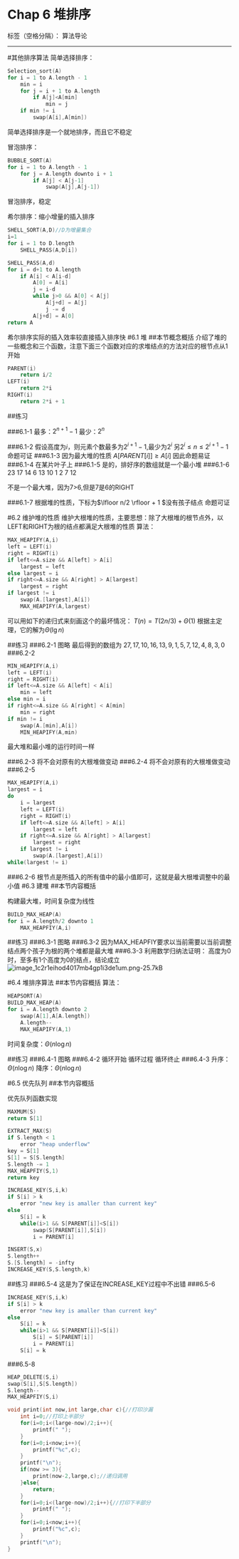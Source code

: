 ﻿# Chap 6 堆排序

标签（空格分隔）： 算法导论

---

#其他排序算法
简单选择排序：
```c
Selection_sort(A)
for i = 1 to A.length - 1
    min = i
    for j = i + 1 to A.length
        if A[j]<A[min]
            min = j
    if min != i
        swap(A[i],A[min])
```

简单选择排序是一个就地排序，而且它不稳定

冒泡排序：
```c
BUBBLE_SORT(A)
for i = 1 to A.length - 1
    for j = A.length downto i + 1
        if A[j] < A[j-1]
            swap(A[j],A[j-1])
```
冒泡排序，稳定

希尔排序：缩小增量的插入排序
```c
SHELL_SORT(A,D)//D为增量集合
i=1
for i = 1 to D.length
    SHELL_PASS(A,D[i])

SHELL_PASS(A,d)
for i = d+1 to A.length
    if A[i] < A[i-d]
        A[0] = A[i]
        j = i-d
        while j>0 && A[0] < A[j]
            A[j+d] = A[j]
            j -= d
        A[j+d] = A[0]
return A            
```
希尔排序实际的插入效率较直接插入排序快
#6.1 堆
##本节概念概括
介绍了堆的一些概念和三个函数，注意下面三个函数对应的求堆结点的方法对应的根节点从1开始
```c
PARENT(i)
    return i/2
LEFT(i)
    return 2*i
RIGHT(i)
    return 2*i + 1
```

##练习

###6.1-1
最多：$2^{n+1}-1$
最少：$2^{n}$

###6.1-2
假设高度为$i$，则元素个数最多为$2^{i+1}-1$,最少为$2^i$
另$2^i\leq n\leq 2^{i+1}-1$
命题可证
###6.1-3
因为最大堆的性质
$A[PARENT[i]]\geq A[i]$
因此命题易证
###6.1-4
在某片叶子上
###6.1-5
是的，排好序的数组就是一个最小堆
###6.1-6
23
17      14
6 13    10 1
2 7 12

不是一个最大堆，因为7>6,但是7是6的RIGHT

###6.1-7
根据堆的性质，下标为$\lfloor n/2 \rfloor + 1 $没有孩子结点
命题可证

#6.2 维护堆的性质
维护大根堆的性质，主要思想：除了大根堆的根节点外，以LEFT和RIGHT为根的结点都满足大根堆的性质
算法：
```c
MAX_HEAPIFY(A,i)
left = LEFT(i)
right = RIGHT(i)
if left<=A.size && A[left] > A[i]
    largest = left
else largest = i
if right<=A.size && A[right] > A[largest]
    largest = right
if largest != i
    swap(A.[largest],A[i])
    MAX_HEAPIFY(A,largest)
```
可以用如下的递归式来刻画这个的最坏情况：
$T(n)=T(2n/3)+\Theta(1)$
根据主定理，它的解为$\Theta(\lg n)$

##练习
###6.2-1
图略
最后得到的数组为 ${27,17,10,16,13,9,1,5,7,12,4,8,3,0}$
###6.2-2
```c
MIN_HEAPIFY(A,i)
left = LEFT(i)
right = RIGHT(i)
if left<=A.size && A[left] < A[i]
    min = left
else min = i
if right<=A.size && A[right] < A[min]
    min = right
if min != i
    swap(A.[min],A[i])
    MIN_HEAPIFY(A,min)
```
最大堆和最小堆的运行时间一样

###6.2-3
将不会对原有的大根堆做变动
###6.2-4
将不会对原有的大根堆做变动
###6.2-5
```c
MAX_HEAPIFY(A,i)
largest = i
do
    i = largest
    left = LEFT(i)
    right = RIGHT(i)
    if left<=A.size && A[left] > A[i]
        largest = left
    if right<=A.size && A[right] > A[largest]
        largest = right
    if largest != i
        swap(A.[largest],A[i])
while(largest != i)
```
###6.2-6
根节点是所插入的所有值中的最小值即可，这就是最大根堆调整中的最小值
#6.3 建堆
##本节内容概括

构建最大堆，时间复杂度为线性

```c
BUILD_MAX_HEAP(A)
for i = A.length/2 downto 1
    MAX_HEAPFIY(A,i)
```

##练习
###6.3-1 
图略
###6.3-2
因为MAX_HEAPFIY要求以当前需要以当前调整结点两个孩子为根的两个堆都是最大堆
###6.3-3
利用数学归纳法证明：
高度为$0$时，至多有$1$个高度为$0$的结点，结论成立
![image_1c2r1eihod4017mb4gp1i3de1um.png-25.7kB][1]


  [1]: http://static.zybuluo.com/cheyiwei/iz9sipyz0dh7lcgkh0q2a8aw/image_1c2r1eihod4017mb4gp1i3de1um.png
#6.4 堆排序算法
##本节内容概括
算法：
```c
HEAPSORT(A)
BUILD_MAX_HEAP(A)
for i = A.length downto 2
    swap(A[1],A[A.length])
    A.length--
    MAX_HEAPIFY(A,1)
```
时间复杂度：$\Theta(n\log n)$

##练习
###6.4-1
图略
###6.4-2
循环开始
循环过程
循环终止
###6.4-3
升序：$\Theta(n\log n)$
降序：$\Theta(n\log n)$

#6.5 优先队列
##本节内容概括

优先队列函数实现
```c
MAXMUM(S)
return S[1]
```
```c
EXTRACT_MAX(S)
if S.length < 1
    error "heap underflow"
key = S[1]
S[1] = S[S.length]
S.length -= 1
MAX_HEAPFIY(S,1)
return key
```
```c
INCREASE_KEY(S,i,k)
if S[i] > k
    error "new key is amaller than current key" 
else
    S[i] = k
    while(i>1 && S[PARENT[i]]<S[i])
        swap(S[PARENT[i]],S[i])
        i = PARENT[i]
```
```c
INSERT(S,x)
S.length++
S.[S.length] = -infty
INCREASE_KEY(S,S.length,k)
```
##练习
###6.5-4
这是为了保证在INCREASE_KEY过程中不出错
###6.5-6
```c
INCREASE_KEY(S,i,k)
if S[i] > k
    error "new key is amaller than current key" 
else
    S[i] = k
    while(i>1 && S[PARENT[i]]<S[i])
        S[i] = S[PARENT[i]]
        i = PARENT[i]
    S[i] = k
```
###6.5-8
```c
HEAP_DELETE(S,i)
swap(S[i],S[S.length])
S.length--
MAX_HEAPFIY(S,i)
```



```c
void print(int now,int large,char c){//打印沙漏 
	int i=0;//打印上半部分
	for(i=0;i<(large-now)/2;i++){
		printf(" ");
	}
	for(i=0;i<now;i++){
		printf("%c",c);
	}
	printf("\n");
	if(now >= 3){
		print(now-2,large,c);//递归调用
	}else{
		return;
	}
	for(i=0;i<(large-now)/2;i++){//打印下半部分
		printf(" ");
	}
	for(i=0;i<now;i++){
		printf("%c",c);
	}
	printf("\n");
}
```
















